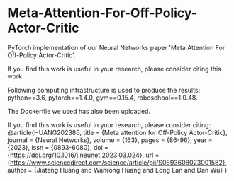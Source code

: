 # Meta-Attention-For-Off-Policy-Actor-Critic

PyTorch implementation of our Neural Networks paper 'Meta Attention For Off-Policy Actor-Critic'.

If you find this work is useful in your research, please consider citing this work.

Following computing infrastructure is used to produce the results: 
        python==3.6, 
        pytorch==1.4.0, 
        gym==0.15.4, 
        roboschool==1.0.48. 

The Dockerfile we used has also been uploaded.

If you find this work is useful in your research, please consider citing:
    @article{HUANG202386,
    title = {Meta attention for Off-Policy Actor-Critic},
    journal = {Neural Networks},
    volume = {163},
    pages = {86-96},
    year = {2023},
    issn = {0893-6080},
    doi = {https://doi.org/10.1016/j.neunet.2023.03.024},
    url = {https://www.sciencedirect.com/science/article/pii/S0893608023001582},
    author = {Jiateng Huang and Wanrong Huang and Long Lan and Dan Wu}
    }

